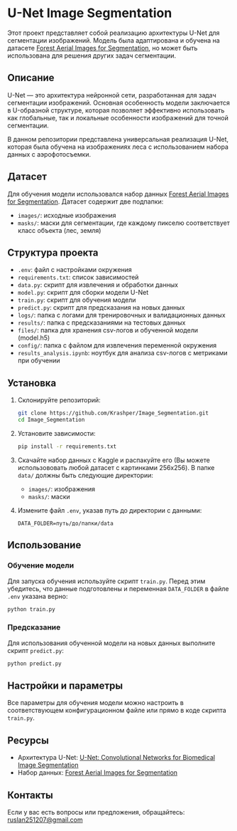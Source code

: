 # U-Net Image Segmentation

Этот проект представляет собой реализацию архитектуры U-Net для сегментации изображений. Модель была адаптирована и обучена на датасете [Forest Aerial Images for Segmentation](https://www.kaggle.com/datasets/quadeer15sh/augmented-forest-segmentation), но может быть использована для решения других задач сегментации.

## Описание

U-Net — это архитектура нейронной сети, разработанная для задач сегментации изображений. Основная особенность модели заключается в U-образной структуре, которая позволяет эффективно использовать как глобальные, так и локальные особенности изображений для точной сегментации.

В данном репозитории представлена универсальная реализация U-Net, которая была обучена на изображениях леса с использованием набора данных с аэрофотосъемки.

## Датасет

Для обучения модели использовался набор данных [Forest Aerial Images for Segmentation](https://www.kaggle.com/datasets/quadeer15sh/augmented-forest-segmentation). Датасет содержит две подпапки:
- `images/`: исходные изображения
- `masks/`: маски для сегментации, где каждому пикселю соответствует класс объекта (лес, земля)

## Структура проекта

- `.env`: файл с настройками окружения
- `requirements.txt`: список зависимостей
- `data.py`: скрипт для извлечения и обработки данных
- `model.py`: скрипт для сборки модели U-Net
- `train.py`: скрипт для обучения модели
- `predict.py`: скрипт для предсказания на новых данных
- `logs/`: папка с логами для тренировочных и валидационных данных
- `results/`: папка с предсказаниями на тестовых данных
- `files/`: папка для хранения csv-логов и обученной модели (model.h5)
- `config/`: папка с файлом для извлечения переменной окружения
- `results_analysis.ipynb`: ноутбук для анализа csv-логов с метриками при обучении
  
## Установка

1. Склонируйте репозиторий:

   ```bash
   git clone https://github.com/Krashper/Image_Segmentation.git
   cd Image_Segmentation
   ```

2. Установите зависимости:

   ```bash
   pip install -r requirements.txt
   ```

3. Скачайте набор данных с Kaggle и распакуйте его (Вы можете использововать любой датасет с картинками 256x256). В папке `data/` должны быть следующие директории:
   - `images/`: изображения
   - `masks/`: маски

4. Измените файл `.env`, указав путь до директории с данными:
   ```
   DATA_FOLDER=путь/до/папки/data
   ```

## Использование

### Обучение модели

Для запуска обучения используйте скрипт `train.py`. Перед этим убедитесь, что данные подготовлены и переменная `DATA_FOLDER` в файле `.env` указана верно:

```bash
python train.py
```

### Предсказание

Для использования обученной модели на новых данных выполните скрипт `predict.py`:

```bash
python predict.py
```

## Настройки и параметры

Все параметры для обучения модели можно настроить в соответствующем конфигурационном файле или прямо в коде скрипта `train.py`.

## Ресурсы

- Архитектура U-Net: [U-Net: Convolutional Networks for Biomedical Image Segmentation](https://arxiv.org/abs/1505.04597)
- Набор данных: [Forest Aerial Images for Segmentation](https://www.kaggle.com/datasets/quadeer15sh/augmented-forest-segmentation)

## Контакты

Если у вас есть вопросы или предложения, обращайтесь: [ruslan251207@gmail.com](mailto:ruslan251207@gmail.com)
